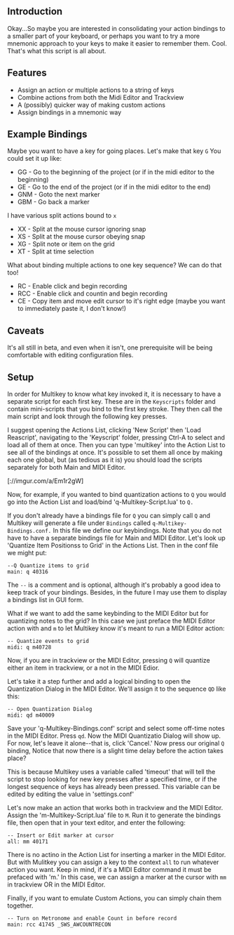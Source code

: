 ## Introduction
Okay...So maybe you are interested in consolidating your action bindings to a smaller part of your keyboard, or perhaps you want to try a more mnemonic approach to your keys to make it easier to remember them. Cool. That's what this script is all about. 

## Features
- Assign an action or multiple actions to a string of keys
- Combine actions from both the Midi Editor and Trackview
- A (possibly) quicker way of making custom actions
- Assign bindings in a mnemonic way

## Example Bindings
Maybe you want to have a key for going places. Let's make that key `G` You could set it up like:
- GG - Go to the beginning of the project (or if in the midi editor to the beginning)
- GE - Go to the end of the project (or if in the midi editor to the end)
- GNM - Goto the next marker
- GBM - Go back a marker

I have various split actions bound to `x`
- XX - Split at the mouse cursor ignoring snap
- XS - Split at the mouse cursor obeying snap
- XG - Split note or item on the grid
- XT - Split at time selection

What about binding multiple actions to one key sequence? We can do that too!
- RC - Enable click and begin recording
- RCC - Enable click and countin and begin recording
- CE - Copy item and move edit cursor to it's right edge (maybe you want to immediately paste it, I don't know!)


## Caveats
It's all still in beta, and even when it isn't, one prerequisite will be being comfortable with editing configuration files.

## Setup
In order for Multikey to know what key invoked it, it is necessary to have a separate script for each first key. These are in the `Keyscripts` folder and contain mini-scripts that you bind to the first key stroke. They then call the main script and look through the following key presses.

I suggest opening the Actions List, clicking 'New Script' then 'Load Reascript', navigating to the 'Keyscript' folder, pressing Ctrl-A to select and load all of them at once. Then you can type 'multikey' into the Action List to see all of the bindings at once. It's possible to set them all once by making each one global, but (as tedious as it is) you should load the scripts separately for both Main and MIDI Editor. 

[://imgur.com/a/Em1r2gW]


Now, for example, if you wanted to bind quantization actions to `Q` you would go into the Action List and load/bind 'q-Multikey-Script.lua' to `Q.`

If you don't already have a bindings file for `Q` you can simply call `Q` and Multikey will generate a file under `Bindings` called `q-Multikey-Bindings.conf.` In this file we define our keybindings. Note that you do not have to have a separate bindings file for Main and MIDI Editor. Let's look up 'Quantize Item Positionss to Grid' in the Actions List. Then in the conf file we might put:

```
--Q Quantize items to grid
main: q 40316
```

The `--` is a comment and is optional, although it's probably a good idea to keep track of your bindings. Besides, in the future I may use them to display a bindings list in GUI form. 

What if we want to add the same keybinding to the MIDI Editor but for quantizing notes to the grid? In this case we just preface the MIDI Editor action with and `m` to let Multikey know it's meant to run a MIDI Editor action:
```
-- Quantize events to grid
midi: q m40728
```

Now, if you are in trackview or the MIDI Editor, pressing `Q` will quantize either an item in trackview, or a not in the MIDI Edior. 

Let's take it a step further and add a logical binding to open the Quantization Dialog in the MIDI Editor. We'll assign it to the sequence `QD` like this:

```
-- Open Quantization Dialog
midi: qd m40009
```

Save your 'q-Multikey-Bindings.conf' script and select some off-time notes in the MIDI Editor. Press `qd`. Now the MIDI Quantizatio Dialog will show up. For now, let's leave it alone--that is, click 'Cancel.' Now press our original `Q` binding, Notice that now there is a slight time delay before the action takes place?

This is because Multikey uses a variable called 'timeout' that will tell the script to stop looking for new key presses after a specified time, or if the longest sequence of keys has already been pressed. This variable can be edited by editing the value in 'settings.conf' 

Let's now make an action that works both in trackview and the MIDI Editor. Assign the 'm-Multikey-Script.lua' file to `M`. Run it to generate the bindings file, then open that in your text editor, and enter the following:

```
-- Insert or Edit marker at cursor
all: mm 40171
```
There is no actino in the Action List for inserting a marker in the MIDI Editor. But with Mulitkey you can assign a key to the context `all` to run whatever action you want. Keep in mind, if it's a MIDI Editor command it must be prefaced with 'm.' In this case, we can assign a marker at the cursor with `mm` in trackview OR in the MIDI Editor. 

Finally, if you want to emulate Custom Actions, you can simply chain them together. 

```
-- Turn on Metronome and enable Count in before record
main: rcc 41745 _SWS_AWCOUNTRECON
```
